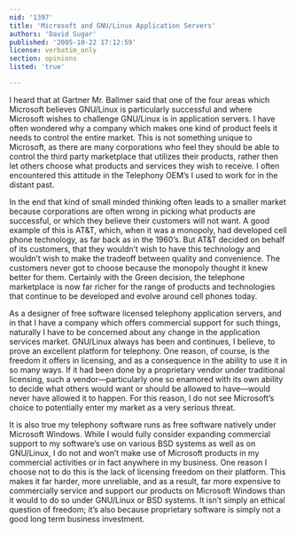 ```yaml
---
nid: '1397'
title: 'Microsoft and GNU/Linux Application Servers'
authors: 'David Sugar'
published: '2005-10-22 17:12:59'
license: verbatim_only
section: opinions
listed: 'true'

---
```

I heard that at Gartner Mr. Ballmer said that one of the four areas which Microsoft believes GNU/Linux is particularly successful and where Microsoft wishes to challenge GNU/Linux is in application servers. I have often wondered why a company which makes one kind of product feels it needs to control the entire market. This is not something unique to Microsoft, as there are many corporations who feel they should be able to control the third party marketplace that utilizes their products, rather then let others choose what products and services they wish to receive. I often encountered this attitude in the Telephony OEM’s I used to work for in the distant past.

In the end that kind of small minded thinking often leads to a smaller market because corporations are often wrong in picking what products are successful, or which they believe their customers will not want. A good example of this is AT&T, which, when it was a monopoly, had developed cell phone technology, as far back as in the 1960’s. But AT&T decided on behalf of its customers, that they wouldn’t wish to have this technology and wouldn’t wish to make the tradeoff between quality and convenience. The customers never got to choose because the monopoly thought it knew better for them. Certainly with the Green decision, the telephone marketplace is now far richer for the range of products and technologies that continue to be developed and evolve around cell phones today.

As a designer of free software licensed telephony application servers, and in that I have a company which offers commercial support for such things, naturally I have to be concerned about any change in the application services market. GNU/Linux always has been and continues, I believe, to prove an excellent platform for telephony. One reason, of course, is the freedom it offers in licensing, and as a consequence in the ability to use it in so many ways. If it had been done by a proprietary vendor under traditional licensing, such a vendor—particularly one so enamored with its own ability to decide what others would want or should be allowed to have—would never have allowed it to happen. For this reason, I do not see Microsoft’s choice to potentially enter my market as a very serious threat.

It is also true my telephony software runs as free software natively under Microsoft Windows. While I would fully consider expanding commercial support to my software’s use on various BSD systems as well as on GNU/Linux, I do not and won’t make use of Microsoft products in my commercial activities or in fact anywhere in my business. One reason I choose not to do this is the lack of licensing freedom on their platform. This makes it far harder, more unreliable, and as a result, far more expensive to commercially service and support our products on Microsoft Windows than it would to do so under GNU/Linux or BSD systems. It isn’t simply an ethical question of freedom; it’s also because proprietary software is simply not a good long term business investment.

